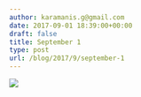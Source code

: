 ```yaml
---
author: karamanis.g@gmail.com
date: 2017-09-01 18:39:00+00:00
draft: false
title: September 1
type: post
url: /blog/2017/9/september-1
---
```




  
   ![](/images/2017-09-01-20179september-1/FullSizeRender.jpg)

  


